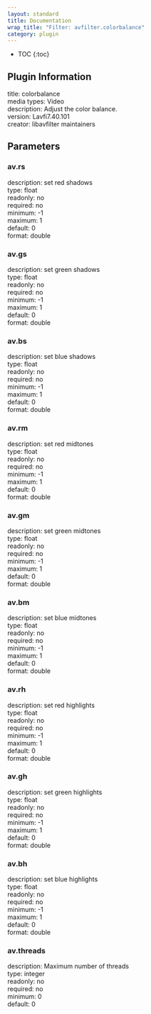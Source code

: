 ```yaml
---
layout: standard
title: Documentation
wrap_title: "Filter: avfilter.colorbalance"
category: plugin
---
```

* TOC
{:toc}

## Plugin Information

title: colorbalance  
media types:
Video  
description: Adjust the color balance.  
version: Lavfi7.40.101  
creator: libavfilter maintainers  

## Parameters

### av.rs

  
description:
set red shadows  
type: float  
readonly: no  
required: no  
minimum: -1  
maximum: 1  
default: 0  
format: double  

### av.gs

  
description:
set green shadows  
type: float  
readonly: no  
required: no  
minimum: -1  
maximum: 1  
default: 0  
format: double  

### av.bs

  
description:
set blue shadows  
type: float  
readonly: no  
required: no  
minimum: -1  
maximum: 1  
default: 0  
format: double  

### av.rm

  
description:
set red midtones  
type: float  
readonly: no  
required: no  
minimum: -1  
maximum: 1  
default: 0  
format: double  

### av.gm

  
description:
set green midtones  
type: float  
readonly: no  
required: no  
minimum: -1  
maximum: 1  
default: 0  
format: double  

### av.bm

  
description:
set blue midtones  
type: float  
readonly: no  
required: no  
minimum: -1  
maximum: 1  
default: 0  
format: double  

### av.rh

  
description:
set red highlights  
type: float  
readonly: no  
required: no  
minimum: -1  
maximum: 1  
default: 0  
format: double  

### av.gh

  
description:
set green highlights  
type: float  
readonly: no  
required: no  
minimum: -1  
maximum: 1  
default: 0  
format: double  

### av.bh

  
description:
set blue highlights  
type: float  
readonly: no  
required: no  
minimum: -1  
maximum: 1  
default: 0  
format: double  

### av.threads

  
description:
Maximum number of threads  
type: integer  
readonly: no  
required: no  
minimum: 0  
default: 0  

